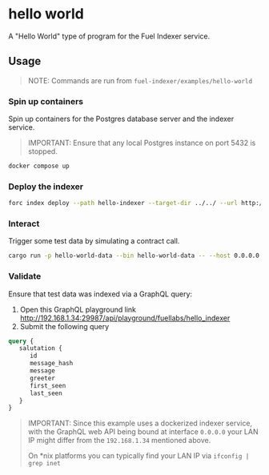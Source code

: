 # hello world

A "Hello World" type of program for the Fuel Indexer service.

## Usage

> NOTE: Commands are run from `fuel-indexer/examples/hello-world`

### Spin up containers

Spin up containers for the Postgres database server and the indexer service.

> IMPORTANT: Ensure that any local Postgres instance on port 5432 is stopped.

```bash
docker compose up
```

### Deploy the indexer

```bash
forc index deploy --path hello-indexer --target-dir ../../ --url http://0.0.0.0:29987
```

### Interact

Trigger some test data by simulating a contract call.

```bash
cargo run -p hello-world-data --bin hello-world-data -- --host 0.0.0.0:4000
```

### Validate

Ensure that test data was indexed via a GraphQL query:
  1. Open this GraphQL playground link http://192.168.1.34:29987/api/playground/fuellabs/hello_indexer
  2. Submit the following query

```graphql
query {
   salutation {
      id
      message_hash
      message
      greeter
      first_seen
      last_seen
   }
}
```

> IMPORTANT: Since this example uses a dockerized indexer service, with the GraphQL
> web API being bound at interface `0.0.0.0` your LAN IP might differ from the
> `192.168.1.34` mentioned above.
>
> On *nix platforms you can typically find your LAN IP via `ifconfig | grep inet`
